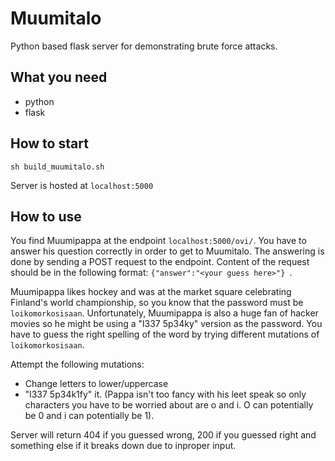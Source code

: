 # Muumitalo

Python based flask server for demonstrating brute force attacks.

## What you need

* python
* flask

## How to start

```
sh build_muumitalo.sh
```
Server is hosted at ```localhost:5000 ```


## How to use

You find Muumipappa at the endpoint ```localhost:5000/ovi/```. You have to answer his question correctly in order to get to Muumitalo. The answering is done by sending a POST request to the endpoint. Content of the request should be in the following format: ```{"answer":"<your guess here>"} ```.

Muumipappa likes hockey and was at the market square celebrating Finland's world championship, so you know that the password must be ```loikomorkosisaan```. Unfortunately, Muumipappa is also a huge fan of hacker movies so he might be using a "l337 5p34ky" version as the password. You have to guess the right spelling of the word by trying different mutations of ```loikomorkosisaan```.

Attempt the following mutations:

* Change letters to lower/uppercase
* "l337 5p34k1fy" it. (Pappa isn't too fancy with his leet speak so only characters you have to be worried about are o and i. O can potentially be 0 and i can potentially be 1).

Server will return 404 if you guessed wrong, 200 if you guessed right and something else if it breaks down due to inproper input.
